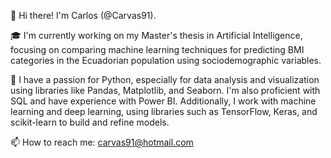 👋 Hi there! I'm Carlos (@Carvas91).

🎓 I'm currently working on my Master's thesis in Artificial Intelligence, focusing on comparing machine learning techniques for predicting BMI categories in the Ecuadorian population using sociodemographic variables.

🐍 I have a passion for Python, especially for data analysis and visualization using libraries like Pandas, Matplotlib, and Seaborn. I'm also proficient with SQL and have experience with Power BI. Additionally, I work with machine learning and deep learning, using libraries such as TensorFlow, Keras, and scikit-learn to build and refine models.

📫 How to reach me: carvas91@hotmail.com


<!---
Carvas91/Carvas91 is a ✨ special ✨ repository because its `README.md` (this file) appears on your GitHub profile.
You can click the Preview link to take a look at your changes.
--->
